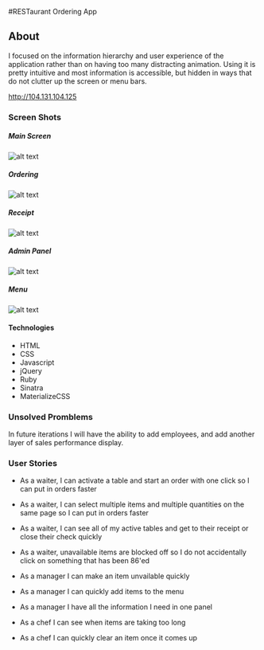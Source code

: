 #RESTaurant Ordering App

## About

I focused on the information hierarchy and user experience of the application rather than on having too many distracting animation.  Using it is pretty intuitive and most information is accessible, but hidden in ways that do not clutter up the screen or menu bars.

http://104.131.104.125

### Screen Shots

##### Main Screen

![alt text](http://i.imgur.com/wyCKt4o.png)

##### Ordering

![alt text](http://i.imgur.com/gmiCMps.png)

##### Receipt

![alt text](http://i.imgur.com/eAr9o5X.png)

##### Admin Panel

![alt text](http://i.imgur.com/4Z8FLmT.png)

##### Menu

![alt text](http://i.imgur.com/s4mmNbQ.png)


#### Technologies
- HTML
- CSS
- Javascript
- jQuery
- Ruby
- Sinatra
- MaterializeCSS


### Unsolved Promblems
In future iterations I will have the ability to add employees, and add another layer of sales performance display.

### User Stories

- As a waiter, I can activate a table and start an order with one click so I can put in orders faster

- As a waiter, I can select multiple items and multiple quantities on the same page so I can put in orders faster

- As a waiter, I can see all of my active tables and get to their receipt or close their check quickly

- As a waiter, unavailable items are blocked off so I do not accidentally click on something that has been 86'ed

- As a manager I can make an item unvailable quickly

- As a manager I can quickly add items to the menu

- As a manager I have all the information I need in one panel

- As a chef I can see when items are taking too long

- As a chef I can quickly clear an item once it comes up

